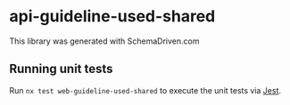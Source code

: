 
# api-guideline-used-shared

This library was generated with SchemaDriven.com

## Running unit tests

Run `nx test web-guideline-used-shared` to execute the unit tests via [Jest](https://jestjs.io).

